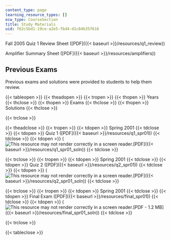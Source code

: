 ```yaml
---
content_type: page
learning_resource_types: []
ocw_type: CourseSection
title: Study Materials
uid: f62c5bd1-19ce-a2e5-fbd4-d1c84b35f616
---
```


Fall 2005 Quiz 1 Review Sheet ([PDF]({{< baseurl >}}/resources/q1_review))

Amplifier Summary Sheet ([PDF]({{< baseurl >}}/resources/amplifiers))

Previous Exams
--------------

Previous exams and solutions were provided to students to help them review.

{{< tableopen >}}
{{< theadopen >}}
{{< tropen >}}
{{< thopen >}}
Years
{{< thclose >}}
{{< thopen >}}
Exams
{{< thclose >}}
{{< thopen >}}
Solutions
{{< thclose >}}

{{< trclose >}}

{{< theadclose >}}
{{< tropen >}}
{{< tdopen >}}
Spring 2001
{{< tdclose >}}
{{< tdopen >}}
Quiz 1 ([PDF]({{< baseurl >}}/resources/q1_spr01))
{{< tdclose >}}
{{< tdopen >}}
(![This resource may not render correctly in a screen reader.](/images/inacessible.gif)[PDF]({{< baseurl >}}/resources/q1_spr01_soln))
{{< tdclose >}}

{{< trclose >}}
{{< tropen >}}
{{< tdopen >}}
Spring 2001
{{< tdclose >}}
{{< tdopen >}}
Quiz 2 ([PDF]({{< baseurl >}}/resources/q2_spr01))
{{< tdclose >}}
{{< tdopen >}}
(![This resource may not render correctly in a screen reader.](/images/inacessible.gif)[PDF]({{< baseurl >}}/resources/q2_spr01_soln))
{{< tdclose >}}

{{< trclose >}}
{{< tropen >}}
{{< tdopen >}}
Spring 2001
{{< tdclose >}}
{{< tdopen >}}
Final Exam ([PDF]({{< baseurl >}}/resources/final_spr01))
{{< tdclose >}}
{{< tdopen >}}
(![This resource may not render correctly in a screen reader.](/images/inacessible.gif)[PDF - 1.2 MB]({{< baseurl >}}/resources/final_spr01_soln))
{{< tdclose >}}

{{< trclose >}}

{{< tableclose >}}
